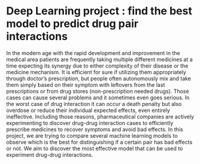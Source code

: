 # Deep Learning project : find the best model to predict drug pair interactions

In the modern age with the rapid development and improvement in the medical area patients are frequently taking multiple different medicines at a time expecting its synergy due to either complexity of their disease or the medicine mechanism. It is efficient for sure if utilizing them appropriately through doctor’s prescription, but people often autonomously mix and take them simply based on their symptom with leftovers from the last prescriptions or from drug stores (non-prescription needed drugs). Those cases can cause several problems and it sometimes even goes serious. In the worst case of drug interaction it can occur a death penalty but also overdose or reduce their individual expected effects, even entirely ineffective. Including those reasons, pharmaceutical companies are actively experimenting to discover drug-drug interaction cases to efficiently prescribe medicines to recover symptoms and avoid bad effects. 
In this project, we are trying to compare several machine learning models to observe which is the best for distinguishing if a certain pair has bad effects or not. We aim to discover the most effective model that can be used to experiment drug-drug interactions.
